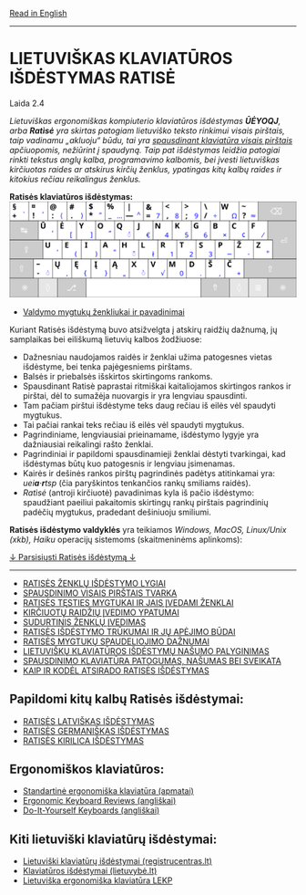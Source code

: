 [Read in English](README_eng.md)

-----------------------------------------------
# LIETUVIŠKAS KLAVIATŪROS IŠDĖSTYMAS RATISĖ

Laida 2.4

_Lietuviškas ergonomiškas kompiuterio klaviatūros išdėstymas __ŪĖYOQJ__, arba __Ratìsė__ yra skirtas patogiam lietuviško teksto rinkimui visais pirštais, taip vadinamu „akluoju“ būdu, tai yra [spausdinant klaviatūra visais pirštais](docs/spaud_tvarka.md) apčiuopomis, nežiūrint į spaudyną. Taip pat išdėstymas leidžia patogiai rinkti tekstus anglų kalba, programavimo kalbomis, bei įvesti lietuviškas kirčiuotas raides ar atskirus kirčių ženklus, ypatingas kitų kalbų raides ir kitokius rečiau reikalingus ženklus._

__Ratisės klaviatūros išdėstymas:__
![Ratisės klaviatūros išdėstymas](docs/images/kb_lt_ratise.svg)

+ [Valdymo mygtukų ženkliukai ir pavadinimai](docs/valdymo_mygtukai.md)

Kuriant Ratisės išdėstymą buvo atsižvelgta į atskirų raidžių dažnumą, jų samplaikas bei eiliškumą lietuvių kalbos žodžiuose:
+ Dažnesniau naudojamos raidės ir ženklai užima patogesnes vietas išdėstyme, bei tenka pajėgesniems pirštams.
+ Balsės ir priebalsės išskirtos skirtingoms rankoms.
+ Spausdinant Ratisè paprastai ritmiškai kaitaliojamos skirtingos rankos ir pirštai, dėl to sumažėja nuovargis ir yra lengviau spausdinti.
+ Tam pačiam pirštui išdėstyme teks daug rečiau iš eilės vėl spaudyti mygtukus.
+ Tai pačiai rankai teks rečiau iš eilės vėl spaudyti mygtukus.
+ Pagrindiniame, lengviausiai prieinamame, išdėstymo lygyje yra dažniausiai reikalingi rašto ženklai.
+ Pagrindiniai ir papildomi spausdinamieji ženklai dėstyti tvarkingai, kad išdėstymas būtų kuo patogesnis ir lengviau įsimenamas.
+ Kairės ir dešinės rankos pirštų pagrindinės padėtys atitinkamai yra: _uei**a**·**r**tsp_ (čia paryškintos tenkančios rankų smiliams raidės).
+ _Ratìsė_ (antroji kirčiuotė) pavadinimas kyla iš pačio išdėstymo: spaudžiant paeiliui pakaitomis skirtingų rankų pirštais pagrindinių padėčių mygtukus, pradedant dešiniuoju smiliumi.

__Ratisės išdėstymo valdyklės__ yra teikiamos _Windows, MacOS, Linux/Unix (xkb), Haiku_ operacijų sistemoms (skaitmeninėms aplinkoms):

[↓ Parsisiųsti Ratisės išdėstymą ↓](https://github.com/albuck/Ratise-layout/zipball/master)

--------------------------------------------------------------------

- [RATISĖS ŽENKLŲ IŠDĖSTYMO LYGIAI](docs/ratises_lygiai.md)
- [SPAUSDINIMO VISAIS PIRŠTAIS TVARKA](docs/spaud_tvarka.md)
- [RATISĖS TĘSTIES MYGTUKAI IR JAIS ĮVEDAMI ŽENKLAI](docs/testies_mygtukai.md)
- [KIRČIUOTŲ RAIDŽIŲ ĮVEDIMO YPATUMAI](docs/kirciuotos_raides.md)
- [SUDURTINIS ŽENKLŲ ĮVEDIMAS](docs/sudurt_ivedimas.md)
- [RATISĖS IŠDĖSTYMO TRŪKUMAI IR JŲ APĖJIMO BŪDAI](docs/trukumu_apejimas.md)
- [RATISĖS MYGTUKŲ SPAUDELIOJIMO DAŽNUMAI](docs/spaud_daznis.md)
- [LIETUVIŠKŲ KLAVIATŪROS IŠDĖSTYMŲ NAŠUMO PALYGINIMAS](docs/palyginimas.md)
- [SPAUSDINIMO KLAVIATŪRA PATOGUMAS, NAŠUMAS BEI SVEIKATA](docs/spaud_patoga.md)
- [KAIP IR KODĖL ATSIRADO RATISĖS IŠDĖSTYMAS](docs/kaip_atsirado_ratise.md)


## Papildomi kitų kalbų Ratisės išdėstymai:

- [RATISĖS LATVIŠKAS IŠDĖSTYMAS](docs/ratise_latvian.md)
- [RATISĖS GERMANIŠKAS IŠDĖSTYMAS](docs/ratise_germanic.md)
- [RATISĖS KIRILICA IŠDĖSTYMAS](docs/ratise_kirilica.md)


## Ergonomiškos klaviatūros:

- [Standartinė ergonomiška klaviatūra (apmatai)](https://albuck.github.io/SEL-keyboard/SKAITYK.html)
- [Ergonomic Keyboard Reviews (angliškai)](http://xahlee.info/kbd/ergonomic_keyboards_index.html)
- [Do-It-Yourself Keyboards (angliškai)](http://xahlee.info/kbd/diy_keyboards_index.html)

## Kiti lietuviški klaviatūrų išdėstymai:

- [Lietuviški klaviatūrų išdėstymai (registrucentras.lt)](https://www.registrucentras.lt/litwin/keyboard.html)
- [Klaviatūros išdėstymai (lietuvybė.lt)](http://lietuvybė.lt/standartai/klaviat%C5%ABros-i%C5%A1d%C4%97stymai/)
- [Lietuviška ergonomiška klaviatūra LEKP](https://lekp.info/)

